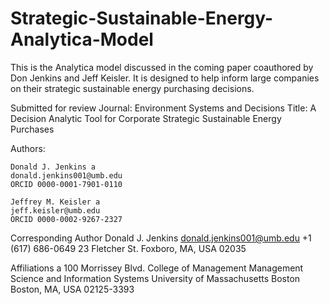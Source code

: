 # Strategic-Sustainable-Energy-Analytica-Model
This is the Analytica model discussed in the coming paper coauthored by Don Jenkins and Jeff Keisler. It is designed to help inform large companies on their strategic sustainable energy purchasing decisions.

Submitted for review
Journal: Environment Systems and Decisions
Title: A Decision Analytic Tool for Corporate Strategic Sustainable Energy Purchases

Authors:

	Donald J. Jenkins a 
	donald.jenkins001@umb.edu
	ORCID 0000-0001-7901-0110

	Jeffrey M. Keisler a
	jeff.keisler@umb.edu
	ORCID 0000-0002-9267-2327

Corresponding Author
	Donald J. Jenkins
	donald.jenkins001@umb.edu
	+1 (617) 686-0649
	23 Fletcher St.
	Foxboro, MA, USA 02035

Affiliations
a	100 Morrissey Blvd.
	College of Management
	Management Science and Information Systems
	University of Massachusetts Boston
	Boston, MA, USA 02125-3393 
